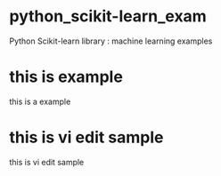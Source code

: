 # python_scikit-learn_exam
Python Scikit-learn library : machine learning examples

# this is example
this is a example

# this is vi edit sample
this is vi edit sample
